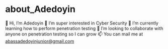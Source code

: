 # about_Adedoyin

👋 Hi, I’m Adedoyin
👀 I’m super interested in Cyber Security
🌱 I’m currently learning how to perform penetration testing
💞️ I’m looking to collaborate with anyone on penetration testing so I can grow
📫 You can mail me at abassadedoyinjunior@gmail.com
